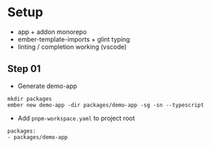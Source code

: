 # Setup

* app + addon monorepo
* ember-template-imports + glint typing
* linting / completion working (vscode)
 
## Step 01

* Generate demo-app
  
```
mkdir packages
ember new demo-app -dir packages/demo-app -sg -sn --typescript
```

* Add `pnpm-workspace.yaml` to project root

```
packages:
- packages/demo-app
```